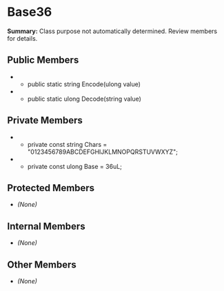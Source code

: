 # Base36

**Summary:** Class purpose not automatically determined. Review members for details.

## Public Members
- - public static string Encode(ulong value)
- - public static ulong Decode(string value)

## Private Members
- - private const string Chars = "0123456789ABCDEFGHIJKLMNOPQRSTUVWXYZ";
- - private const ulong Base = 36uL;

## Protected Members
- *(None)*

## Internal Members
- *(None)*

## Other Members
- *(None)*

